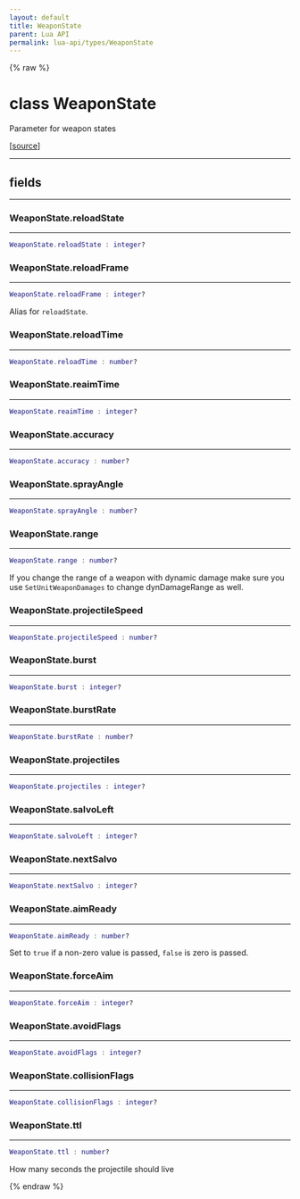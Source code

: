 ```yaml
---
layout: default
title: WeaponState
parent: Lua API
permalink: lua-api/types/WeaponState
---
```


{% raw %}

# class WeaponState





Parameter for weapon states

[<a href="https://github.com/rhys-vdw/RecoilEngine/blob/39a0440f8b3d03a340a3db9cfeb2e589c3e7d595/rts/Lua/LuaSyncedCtrl.cpp#L2234-L2257" target="_blank">source</a>]







---



## fields
---

### WeaponState.reloadState
---
```lua
WeaponState.reloadState : integer?
```










### WeaponState.reloadFrame
---
```lua
WeaponState.reloadFrame : integer?
```



Alias for `reloadState`.








### WeaponState.reloadTime
---
```lua
WeaponState.reloadTime : number?
```










### WeaponState.reaimTime
---
```lua
WeaponState.reaimTime : integer?
```










### WeaponState.accuracy
---
```lua
WeaponState.accuracy : number?
```










### WeaponState.sprayAngle
---
```lua
WeaponState.sprayAngle : number?
```










### WeaponState.range
---
```lua
WeaponState.range : number?
```



If you change the range of a weapon with dynamic damage make sure you use `SetUnitWeaponDamages` to change dynDamageRange as well.








### WeaponState.projectileSpeed
---
```lua
WeaponState.projectileSpeed : number?
```










### WeaponState.burst
---
```lua
WeaponState.burst : integer?
```










### WeaponState.burstRate
---
```lua
WeaponState.burstRate : number?
```










### WeaponState.projectiles
---
```lua
WeaponState.projectiles : integer?
```










### WeaponState.salvoLeft
---
```lua
WeaponState.salvoLeft : integer?
```










### WeaponState.nextSalvo
---
```lua
WeaponState.nextSalvo : integer?
```










### WeaponState.aimReady
---
```lua
WeaponState.aimReady : number?
```



Set to `true` if a non-zero value is passed, `false` is zero is passed.








### WeaponState.forceAim
---
```lua
WeaponState.forceAim : integer?
```










### WeaponState.avoidFlags
---
```lua
WeaponState.avoidFlags : integer?
```










### WeaponState.collisionFlags
---
```lua
WeaponState.collisionFlags : integer?
```










### WeaponState.ttl
---
```lua
WeaponState.ttl : number?
```



How many seconds the projectile should live










{% endraw %}